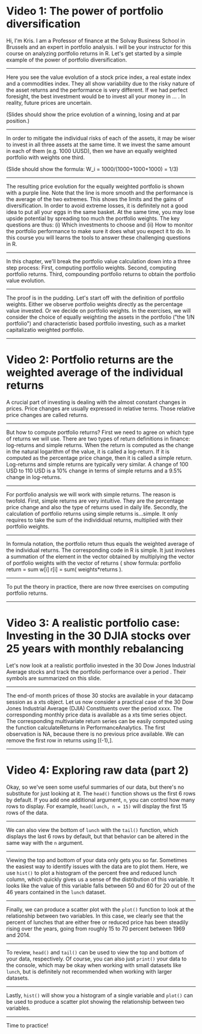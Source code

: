 # Video 1: The power of portfolio diversification

Hi, I'm Kris. I am a Professor of finance at the Solvay Business School in Brussels and an expert in portfolio analysis. I will be your instructor for this course on analyzing portfolio returns in R. Let's get started by a simple example of the power of portfolio diversification. 

***

Here you see the value evolution of a stock price index, a real estate index and a commodities index. They all show variability due to the risky nature of the asset returns and the performance is very different. If we had perfect foresight, the best investment would be to invest all your money in ... . In reality, future prices are uncertain. 

(Slides should show the price evolution of a winning, losing and at par position.)

***

In order to mitigate the individual risks of each of the assets, it may be wiser to invest in all three assets at the same time. It we invest the same amount in each of them (e.g. 1000 UUSD), then we have an equally weighted portfolio with weights one third. 

(Slide should show the formula: W_i = 1000/(1000+1000+1000) = 1/3)

***

The resulting price evolution for the equally weighted portfolio is shown with a purple line. Note that the line is more smooth and the performance is the average of the two extremes. This shows the limits and the gains of diversification. In order to avoid extreme losses, it is definitely not a good idea to put all your eggs in the same basket. At the same time, you may lose upside potential by spreading too much the portfolio weights. The key questions are thus: (i) Which investments to choose and (ii) How to monitor the portfolio performance to make sure it does what you expect it to do. In this course you will learns the tools to answer these challenging questions in R. 

***

In this chapter, we'll break the portfolio value calculation down into a three step process: First, computing portfolio weights. Second, computing portfolio returns. Third, compounding portfolio returns to obtain the portfolio value evolution.  

***

The proof is in the pudding. Let's start off with the definition of portfolio weights. Either we observe portfolio weights directly as the percentage value invested. Or we decide on portfolio weights. In the exercises, we will consider the choice of equally weighting the assets in the portfolio ("the 1/N portfolio") and characteristic based portfolio investing, such as a market capitalizatio weighted portfolio. 

***

# Video 2: Portfolio returns are the weighted average of the individual returns

A crucial part of investing is dealing with the almost constant changes in prices. Price changes are usually expressed in relative terms. Those relative price changes are called returns. 


***

But how to compute portfolio returns? First we need to agree on which type of returns we will use. There are two types of return definitions in finance: log-returns and simple returns. When the return is computed as the change in the natural logarithm of the value, it is called a log-return. If it is computed as the percentage price change, then it is called a simple return. Log-returns and simple returns are typically very similar. A change of 100 USD to 110 USD is a 10% change in terms of simple returns and a 9.5% change in log-returns. 

***

For portfolio analysis we will work with simple returns. 
The reason is twofold. First, simple returns are very intuitive. They are the percentage price change and also the type of returns used in daily life. Secondly, the calculation of portfolio returns using simple returns is...simple. It only requires to take the sum of the individidual returns, multiplied with their portfolio weights.

***

In formula notation, the portfolio return thus equals the weighted average of the individual returns. The corresponding code in R is simple. It just involves a summation of the element in the vector obtained by multiplying the vector of portfolio weights with the vector of returns ( show formula: portfolio return = sum w[i] r[i] = sum( weights*returns ). 

***

To put the theory in practice, there are now three exercises on computing portfolio returns.  


***

# Video 3: A realistic portfolio case: Investing in the 30 DJIA stocks over 25 years with monthly rebalancing

Let's now look at a realistic portfolio invested in the 30 Dow Jones Industrial Average stocks and track the portfolio performance
over a period . Their symbols are summarized on this slide. 

***

The end-of month prices of those 30 stocks are available in your datacamp session as a xts object. 
Let us now consider a practical case of the 30 Dow Jones Industrial Average (DJIA) Constituents over the period xxxx. The corresponding monthly price data is available as a xts time series object. The corresponding multivariate return series can be easily computed using the function calculateReturns in PerformanceAnalytics. The first observation is NA, because there is no previous price available. We can remove the first row in returns using [(-1),].


***

# Video 4: Exploring raw data (part 2)

Okay, so we've seen some useful summaries of our data, but there's no substitute for just looking at it. The `head()` function shows us the first 6 rows by default. If you add one additional argument, `n`, you can control how many rows to display. For example, `head(lunch, n = 15)` will display the first 15 rows of the data.

***

We can also view the bottom of `lunch` with the `tail()` function, which displays the last 6 rows by default, but that behavior can be altered in the same way with the `n` argument.

***

Viewing the top and bottom of your data only gets you so far. Sometimes the easiest way to identify issues with the data are to plot them. Here, we use `hist()` to plot a histogram of the percent free and reduced lunch column, which quickly gives us a sense of the distribution of this variable. It looks like the value of this variable falls between 50 and 60 for 20 out of the 46 years contained in the `lunch` dataset.

***

Finally, we can produce a scatter plot with the `plot()` function to look at the relationship between two variables. In this case, we clearly see that the percent of lunches that are either free or reduced price has been steadily rising over the years, going from roughly 15 to 70 percent between 1969 and 2014.

***

To review, `head()` and `tail()` can be used to view the top and bottom of your data, respectively. Of course, you can also just `print()` your data to the console, which may be okay when working with small datasets like `lunch`, but is definitely not recommended when working with larger datasets.

***

Lastly, `hist()` will show you a histogram of a single variable and `plot()` can be used to produce a scatter plot showing the relationship between two variables.

***

Time to practice!